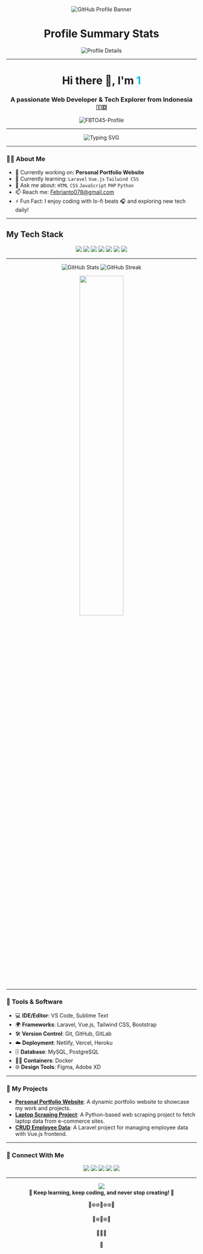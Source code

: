 <p align="center">
  <img src="https://github.com/user-attachments/assets/96a47156-17cf-4b26-a8c6-1074f88c666c" alt="GitHub Profile Banner" />
</p>

## <h1 align="center">Profile Summary Stats</h1>
<div align="center">
<img src="https://raw.githubusercontent.com//FBTO45/FBTO45-Profile/master/profile-summary-card-output/solarized/0-profile-details.svg" alt="Profile Details" />

<!--[![](https://raw.githubusercontent.com/FBTO45/github-profile-summary-cards-example/master/profile-summary-card-output/github_dark/0-profile-details.svg)](https://github.com/FBTO45/github-profile-summary-cards)  
[![](https://raw.githubusercontent.com/FBTO45/github-profile-summary-cards-example/master/profile-summary-card-output/github_dark/1-repos-per-language.svg)](https://github.com/FBTO45/github-profile-summary-cards) 
[![](https://raw.githubusercontent.com/FBTO45/github-profile-summary-cards-example/master/profile-summary-card-output/github_dark/2-most-commit-language.svg)](https://github.com/FBTO45/github-profile-summary-cards)  
[![](https://raw.githubusercontent.com/FBTO45/github-profile-summary-cards-example/master/profile-summary-card-output/github_dark/3-stats.svg)](https://github.com/FBTO45/github-profile-summary-cards) 
[![](https://raw.githubusercontent.com/FBTO45/github-profile-summary-cards-example/master/profile-summary-card-output/github_dark/4-productive-time.svg)](https://github.com/FBTO45/github-profile-summary-cards)
-->
</div>

---

<!-- Header -->
<h1 align="center">Hi there 👋, I'm <span style="color:#0abde3">1</span></h1>
<h3 align="center">A passionate Web Developer & Tech Explorer from Indonesia 🇮🇩</h3>

<!-- View Count -->
<p align="center">
  <img src="https://komarev.com/ghpvc/?username=FBTO45&label=Profile%20views&color=0e75b6&style=flat" alt="FBTO45-Profile" />
</p>

---

<!-- Animated Bio (Fix Version) -->
<p align="center">
  <img src="https://readme-typing-svg.herokuapp.com?font=Fira+Code&size=22&pause=1000&color=36BCF7&center=true&vCenter=true&width=600&lines=I+love+clean+code+🧼;Always+learning+something+new+🚀;Crafting+interactive+web+experiences+🌐;Building+projects+with+passion+🔥" alt="Typing SVG" />
</p>

---

### 🧑‍💻 About Me
- 🔭 Currently working on: **Personal Portfolio Website**
- 🌱 Currently learning: `Laravel` `Vue.js` `Tailwind CSS`
- 💬 Ask me about: `HTML` `CSS` `JavaScript` `PHP` `Python`
- 📫 Reach me: [Febrianto078@gmail.com](mailto:febrianto078@gmail.com)
- ⚡ Fun Fact: I enjoy coding with lo-fi beats 🎧 and exploring new tech daily!

---

## My Tech Stack
<p align="center">
  <img src="https://img.shields.io/badge/HTML5-%23E34F26.svg?&style=flat&logo=html5&logoColor=white" />
  <img src="https://img.shields.io/badge/CSS3-%231572B6.svg?&style=flat&logo=css3&logoColor=white" />
  <img src="https://img.shields.io/badge/JavaScript-%23F7DF1E.svg?&style=flat&logo=javascript&logoColor=black" />
  <img src="https://img.shields.io/badge/PHP-%23777BB4.svg?&style=flat&logo=php&logoColor=white" />
  <img src="https://img.shields.io/badge/MySQL-%2300A1E4.svg?&style=flat&logo=mysql&logoColor=white" />
  <img src="https://img.shields.io/badge/Vue.js-%2335495E.svg?&style=flat&logo=vue.js&logoColor=white" />
  <img src="https://img.shields.io/badge/Laravel-%23FF2D20.svg?&style=flat&logo=laravel&logoColor=white" />
</p>



---
<p align="center">
  <img src="https://github-readme-stats.vercel.app/api?username=FBTO45&show_icons=true&theme=tokyonight" alt="GitHub Stats" />
  <img src="https://streak-stats.demolab.com?user=FBTO45&theme=tokyonight" alt="GitHub Streak" />
</p>


<p align="center">
  <img src="https://github-readme-stats.vercel.app/api/top-langs/?username=FBTO45&layout=compact&theme=tokyonight" width="48%" />
</p>

---

### 🔧 Tools & Software

- 💻 **IDE/Editor**: VS Code, Sublime Text
- 🌍 **Frameworks**: Laravel, Vue.js, Tailwind CSS, Bootstrap
- 🛠️ **Version Control**: Git, GitHub, GitLab
- ☁️ **Deployment**: Netlify, Vercel, Heroku
- 🗄️ **Database**: MySQL, PostgreSQL
- 🧑‍💻 **Containers**: Docker
- 🌐 **Design Tools**: Figma, Adobe XD

---

### 🎨 My Projects
- **[Personal Portfolio Website](https://github.com/FBTO45/portfolio)**: A dynamic portfolio website to showcase my work and projects.
- **[Laptop Scraping Project](https://github.com/FBTO45/laptop-scraper)**: A Python-based web scraping project to fetch laptop data from e-commerce sites.
- **[CRUD Employee Data](https://github.com/FBTO45/employee-crud)**: A Laravel project for managing employee data with Vue.js frontend.

---

### 🔗 Connect With Me
<p align="center">
  <a href="mailto:febrianto078@gmail.com"><img src="https://img.shields.io/badge/Email-D14836?style=for-the-badge&logo=gmail&logoColor=white" /></a>
  <a href="https://www.linkedin.com/in/febrianto078-id/"><img src="https://img.shields.io/badge/LinkedIn-0A66C2?style=for-the-badge&logo=linkedin&logoColor=white" /></a>
  <a href="https://instagram.com/febrianto078.id"><img src="https://img.shields.io/badge/Instagram-E1306C?style=for-the-badge&logo=instagram&logoColor=white" /></a>
  <a href="https://twitter.com/febrianto969"><img src="https://img.shields.io/badge/Twitter-1DA1F2?style=for-the-badge&logo=twitter&logoColor=white" /></a>
  <a href="https://dev.to/febrianto078"><img src="https://img.shields.io/badge/Dev.to-0A0A0A?style=for-the-badge&logo=devdotto&logoColor=white" /></a>
</p>

---

<p align="center">
  <img src="https://capsule-render.vercel.app/api?type=waving&color=0e75b6&height=100&section=footer"/>
  <br/>
  <strong>🌟 Keep learning, keep coding, and never stop creating! 🌟</strong>
</p>

<p align="center">
  🌟❄️❄️🔰❄️❄️🌟
</p>
<p align="center">
  🌟❄️🔰❄️🌟
</p>
<p align="center">
  🌟🔰🌟
</p>
<p align="center">
  🔰
</p>
